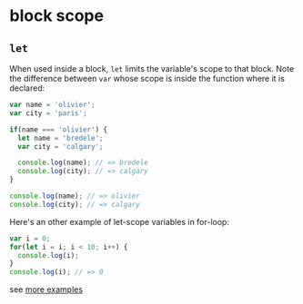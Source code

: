# block scope

## `let`

When used inside a block, `let` limits the variable's scope to that block. Note the difference between `var` whose scope is inside the function where it is declared:


```js
var name = 'olivier';
var city = 'paris';

if(name === 'olivier') {
  let name = 'bredele';
  var city = 'calgary';

  console.log(name); // => bredele
  console.log(city); // => calgary
}

console.log(name); // => olivier
console.log(city); // => calgary
```

Here's an other example of let-scope variables in for-loop:

```js
var i = 0;
for(let i = i; i < 10; i++) {
  console.log(i);
}
console.log(i); // => 0
```

see [more examples](https://github.com/bredele/es6-before-after/blob/master/scope/after.js)